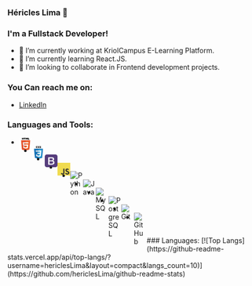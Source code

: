 ### Héricles Lima 👋
### I'm a Fullstack Developer!

- 🔭 I’m currently working at KriolCampus E-Learning Platform.
- 🌱 I’m currently learning React.JS.
- 👯 I’m looking to collaborate in Frontend development projects.

### You Can reach me on:

- [LinkedIn](https://www.linkedin.com/in/h%C3%A9ricles-lima-35979b203/?locale=pt_BR)

### Languages and Tools:

- <img align="left" alt="HTML5" width="26px" src="https://raw.githubusercontent.com/github/explore/80688e429a7d4ef2fca1e82350fe8e3517d3494d/topics/html/html.png" />

- <img align="left" alt="CSS3" width="26px" src="https://raw.githubusercontent.com/github/explore/80688e429a7d4ef2fca1e82350fe8e3517d3494d/topics/css/css.png" />
- <img align="left" alt="Bootstrap" width="26px" src="https://raw.githubusercontent.com/github/explore/80688e429a7d4ef2fca1e82350fe8e3517d3494d/topics/bootstrap/bootstrap.png" />

- <img align="left" alt="JavaScript" width="26px" src="https://raw.githubusercontent.com/github/explore/80688e429a7d4ef2fca1e82350fe8e3517d3494d/topics/javascript/javascript.png" />

- <img align="left" alt="Python" width="26px" src="https://pics.freeicons.io/uploads/icons/png/12785093741551942290-512.png" />

- <img align="left" alt="Java" width="26px" src="https://image.flaticon.com/icons/png/512/226/226777.png"/>

- <img align="left" alt="MySQL" width="26px" src="https://pics.freeicons.io/uploads/icons/png/4943187881553750385-512.png" />

- <img align="left" alt="PostgreSQL" width="26px" src="https://www.vectorlogo.zone/logos/postgresql/postgresql-icon.svg" />

- <img align="left" alt="Git" width="26px" src="https://pics.freeicons.io/uploads/icons/png/9374299221540553610-512.png" />

- <img align="left" alt="GitHub" width="26px" src="https://pics.freeicons.io/uploads/icons/png/13702699181561032680-512.png" />

<br/>
<!-- ![Héricles Lima github stats](https://github-readme-stats.vercel.app/api?username=avengerCoder&theme=white&show_icons=true&count_private=true&line_height=40)-->
### Languages:
[![Top Langs](https://github-readme-stats.vercel.app/api/top-langs/?username=hericlesLima&layout=compact&langs_count=10)](https://github.com/hericlesLima/github-readme-stats)

<!-- POINTS --->
<!-- <p align="center">
  <img src="https://github-profile-trophy.vercel.app/?username=avengerCoder&margin-w=7" alt="Héricles Lima points" />
</p> -->

